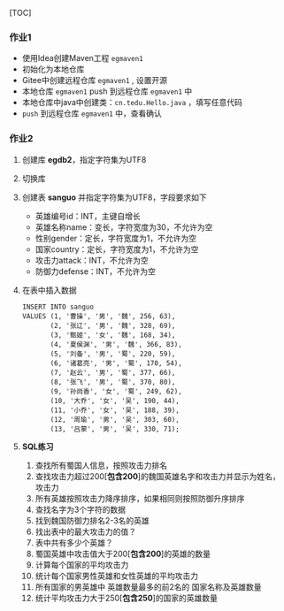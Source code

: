 [TOC]

### 作业1

- 使用Idea创建Maven工程 `egmaven1`
- 初始化为本地仓库
- Gitee中创建远程仓库 `egmaven1` , 设置开源
- 本地仓库 `egmaven1` push 到远程仓库 `egmaven1` 中
- 本地仓库中java中创建类：`cn.tedu.Hello.java` ，填写任意代码
- `push` 到远程仓库 `egmaven1` 中，查看确认

### 作业2

1. 创建库 **egdb2**，指定字符集为UTF8

2. 切换库

3. 创建表 **sanguo** 并指定字符集为UTF8，字段要求如下

   - 英雄编号id：INT，主键自增长
   - 英雄名称name：变长，字符宽度为30，不允许为空
   - 性别gender：定长，字符宽度为1，不允许为空
   - 国家country：定长，字符宽度为1，不允许为空
   - 攻击力attack：INT，不允许为空
   - 防御力defense：INT，不允许为空

4. 在表中插入数据

   ```mysql
   INSERT INTO sanguo
   VALUES (1, '曹操', '男', '魏', 256, 63),
          (2, '张辽', '男', '魏', 328, 69),
          (3, '甄姬', '女', '魏', 168, 34),
          (4, '夏侯渊', '男', '魏', 366, 83),
          (5, '刘备', '男', '蜀', 220, 59),
          (6, '诸葛亮', '男', '蜀', 170, 54),
          (7, '赵云', '男', '蜀', 377, 66),
          (8, '张飞', '男', '蜀', 370, 80),
          (9, '孙尚香', '女', '蜀', 249, 62),
          (10, '大乔', '女', '吴', 190, 44),
          (11, '小乔', '女', '吴', 188, 39),
          (12, '周瑜', '男', '吴', 303, 60),
          (13, '吕蒙', '男', '吴', 330, 71);
   ```

5. **SQL练习**

   1. 查找所有蜀国人信息，按照攻击力排名
   2. 查找攻击力超过200[**包含200**]的魏国英雄名字和攻击力并显示为姓名， 攻击力
   3. 所有英雄按照攻击力降序排序，如果相同则按照防御升序排序
   4. 查找名字为3个字符的数据
   5. 找到魏国防御力排名2-3名的英雄
   6. 找出表中的最大攻击力的值？
   7. 表中共有多少个英雄？
   8. 蜀国英雄中攻击值大于200[**包含200**]的英雄的数量
   9. 计算每个国家的平均攻击力
   10. 统计每个国家男性英雄和女性英雄的平均攻击力
   11. 所有国家的男英雄中 英雄数量最多的前2名的 国家名称及英雄数量
   12. 统计平均攻击力大于250[**包含250**]的国家的英雄数量















